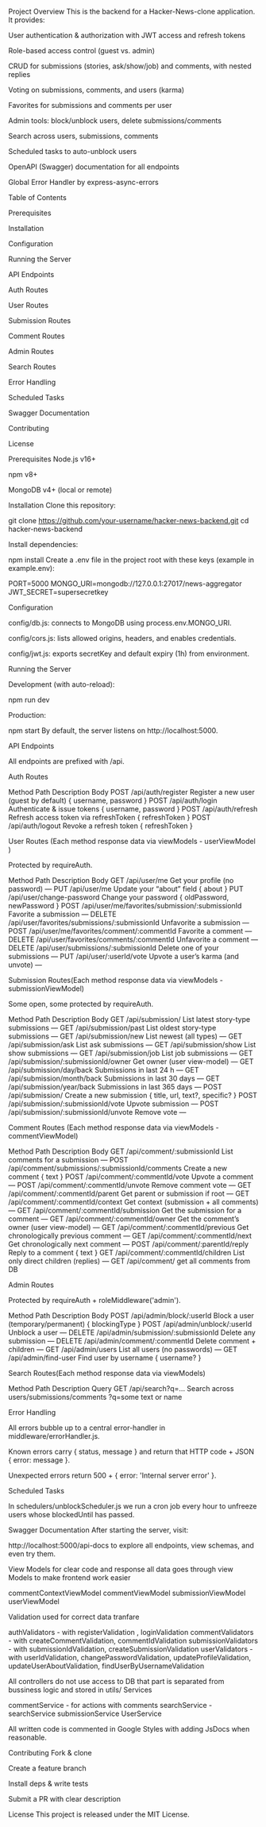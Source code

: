 Project Overview
This is the backend for a Hacker-News-clone application. It provides:

User authentication & authorization with JWT access and refresh tokens

Role-based access control (guest vs. admin)

CRUD for submissions (stories, ask/show/job) and comments, with nested replies

Voting on submissions, comments, and users (karma)

Favorites for submissions and comments per user

Admin tools: block/unblock users, delete submissions/comments

Search across users, submissions, comments

Scheduled tasks to auto-unblock users

OpenAPI (Swagger) documentation for all endpoints

Global Error Handler by express-async-errors

Table of Contents

Prerequisites

Installation

Configuration

Running the Server

API Endpoints

Auth Routes

User Routes

Submission Routes

Comment Routes

Admin Routes

Search Routes

Error Handling

Scheduled Tasks

Swagger Documentation

Contributing

License

Prerequisites
Node.js v16+

npm v8+

MongoDB v4+ (local or remote)

Installation
Clone this repository:

git clone https://github.com/your-username/hacker-news-backend.git
cd hacker-news-backend

Install dependencies:

npm install
Create a .env file in the project root with these keys (example in example.env):

PORT=5000
MONGO_URI=mongodb://127.0.0.1:27017/news-aggregator
JWT_SECRET=supersecretkey

Configuration

config/db.js: connects to MongoDB using process.env.MONGO_URI.

config/cors.js: lists allowed origins, headers, and enables credentials.

config/jwt.js: exports secretKey and default expiry (1h) from environment.

Running the Server

Development (with auto-reload):

npm run dev

Production:

npm start
By default, the server listens on http://localhost:5000.

API Endpoints

All endpoints are prefixed with /api.

Auth Routes

Method	Path	Description	Body
POST	/api/auth/register	Register a new user (guest by default)	{ username, password }
POST	/api/auth/login	Authenticate & issue tokens	{ username, password }
POST	/api/auth/refresh	Refresh access token via refreshToken	{ refreshToken }
POST	/api/auth/logout	Revoke a refresh token	{ refreshToken }

User Routes (Each method response data via viewModels - userViewModel )

Protected by requireAuth.

Method	Path	Description	Body
GET	/api/user/me	Get your profile (no password)	—
PUT	/api/user/me	Update your “about” field	{ about }
PUT	/api/user/change-password	Change your password	{ oldPassword, newPassword }
POST	/api/user/me/favorites/submission/:submissionId	Favorite a submission	—
DELETE	/api/user/favorites/submissions/:submissionId	Unfavorite a submission	—
POST	/api/user/me/favorites/comment/:commentId	Favorite a comment	—
DELETE	/api/user/favorites/comments/:commentId	Unfavorite a comment	—
DELETE	/api/user/submissions/:submissionId	Delete one of your submissions	—
PUT	/api/user/:userId/vote	Upvote a user’s karma (and unvote)	—

Submission Routes(Each method response data via viewModels - submissionViewModel)

Some open, some protected by requireAuth.

Method	Path	Description	Body
GET	/api/submission/	List latest story-type submissions	—
GET	/api/submission/past	List oldest story-type submissions	—
GET	/api/submission/new	List newest (all types)	—
GET	/api/submission/ask	List ask submissions	—
GET	/api/submission/show	List show submissions	—
GET	/api/submission/job	List job submissions	—
GET	/api/submission/:submissionId/owner	Get owner (user view-model)	—
GET	/api/submission/day/back	Submissions in last 24 h	—
GET	/api/submission/month/back	Submissions in last 30 days	—
GET	/api/submission/year/back	Submissions in last 365 days	—
POST	/api/submission/	Create a new submission	{ title, url, text?, specific? }
POST	/api/submission/:submissionId/vote	Upvote submission	—
POST	/api/submission/:submissionId/unvote	Remove vote	—

Comment Routes  (Each method response data via viewModels - commentViewModel)

Method	Path	Description	Body
GET	/api/comment/:submissionId	List comments for a submission	—
POST	/api/comment/submissions/:submissionId/comments	Create a new comment	{ text }
POST	/api/comment/:commentId/vote	Upvote a comment	—
POST	/api/comment/:commentId/unvote	Remove comment vote	—
GET	/api/comment/:commentId/parent	Get parent or submission if root	—
GET	/api/comment/:commentId/context	Get context (submission + all comments)	—
GET	/api/comment/:commentId/submission	Get the submission for a comment	—
GET	/api/comment/:commentId/owner	Get the comment’s owner (user view-model)	—
GET	/api/comment/:commentId/previous	Get chronologically previous comment	—
GET	/api/comment/:commentId/next	Get chronologically next comment	—
POST	/api/comment/:parentId/reply	Reply to a comment	{ text }
GET	/api/comment/:commentId/children	List only direct children (replies)	—
GET /api/comment/    get all comments from DB 

Admin Routes

Protected by requireAuth + roleMiddleware('admin').


Method	Path	Description	Body
POST	/api/admin/block/:userId	Block a user (temporary/permanent)	{ blockingType }
POST	/api/admin/unblock/:userId	Unblock a user	—
DELETE	/api/admin/submission/:submissionId	Delete any submission	—
DELETE	/api/admin/comment/:commentId	Delete comment + children	—
GET	/api/admin/users	List all users (no passwords)	—
GET	/api/admin/find-user	Find user by username	{ username? }

Search Routes(Each method response data via viewModels)

Method	Path	Description	Query
GET	/api/search?q=...	Search across users/submissions/comments	?q=some text or name

Error Handling

All errors bubble up to a central error-handler in middleware/errorHandler.js.

Known errors carry { status, message } and return that HTTP code + JSON { error: message }.

Unexpected errors return 500 + { error: 'Internal server error' }.

Scheduled Tasks

In schedulers/unblockScheduler.js we run a cron job every hour to unfreeze users whose blockedUntil has passed.

Swagger Documentation
After starting the server, visit:

http://localhost:5000/api-docs
to explore all endpoints, view schemas, and even try them.

View Models 
for clear code and response all data goes through view Models to make frontend work easier

commentContextViewModel 
commentViewModel
submissionViewModel
userViewModel

Validation used for correct data tranfare

authValidators - with registerValidation , loginValidation
commentValidators - with createCommentValidation, commentIdValidation
submissionValidators - with submissionIdValidation, createSubmissionValidation
userValidators - with userIdValidation, changePasswordValidation, updateProfileValidation,
updateUserAboutValidation, findUserByUsernameValidation

All controllers do not use access to DB that part is separated from bussiness logic and stored in
utils/ Services

commentService - for actions with comments
searchService - 
searchService
submissionService
UserService

All written code is commented in Google Styles with adding JsDocs when reasonable.

Contributing
Fork & clone

Create a feature branch

Install deps & write tests

Submit a PR with clear description

License
This project is released under the MIT License.
